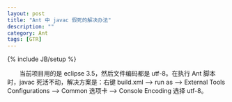 ```yaml
---
layout: post
title: "Ant 中 javac 假死的解决办法"
description: ""
category: Ant
tags: [GTR]
---
```

{% include JB/setup %}

　　当前项目用的是 eclipse 3.5，然后文件编码都是 utf-8。在执行 Ant 脚本时，javac 死活不动，解决方案是：右键 build.xml --> run as --> External Tools Configurations --> Common 选项卡 --> Console Encoding 选择 utf-8。